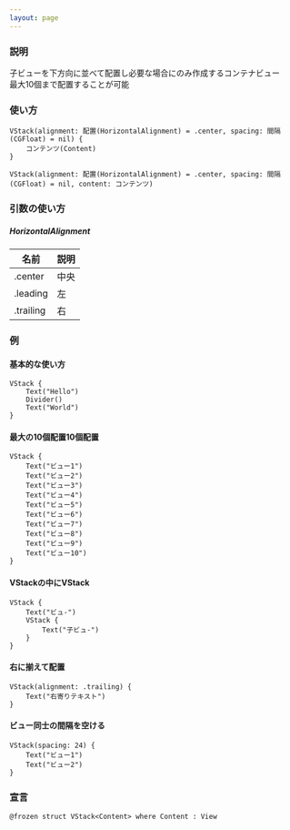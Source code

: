 ```yaml
---
layout: page
---
```


### 説明

子ビューを下方向に並べて配置し必要な場合にのみ作成するコンテナビュー  
最大10個まで配置することが可能

### 使い方

    VStack(alignment: 配置(HorizontalAlignment) = .center, spacing: 間隔(CGFloat) = nil) {
        コンテンツ(Content)
    }

    VStack(alignment: 配置(HorizontalAlignment) = .center, spacing: 間隔(CGFloat) = nil, content: コンテンツ)

### 引数の使い方

##### HorizontalAlignment

| 名前        | 説明  |
| --------- | --- |
| .center   | 中央 |
| .leading  | 左   |
| .trailing | 右   |

### 例

#### 基本的な使い方

    VStack {
        Text("Hello")
        Divider()
        Text("World")
    }

#### 最大の10個配置10個配置

    VStack {
        Text("ビュー1")
        Text("ビュー2")
        Text("ビュー3")
        Text("ビュー4")
        Text("ビュー5")
        Text("ビュー6")
        Text("ビュー7")
        Text("ビュー8")
        Text("ビュー9")
        Text("ビュー10")
    }

#### VStackの中にVStack

    VStack {
        Text("ビュ-")
        VStack {
            Text("子ビュ-")
        }
    }

#### 右に揃えて配置

    VStack(alignment: .trailing) {
        Text("右寄りテキスト")
    }

#### ビュー同士の間隔を空ける

    VStack(spacing: 24) {
        Text("ビュー1")
        Text("ビュー2")
    }

### 宣言

    @frozen struct VStack<Content> where Content : View

